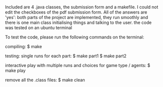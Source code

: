 Included are 4 .java classes, the submission form and a makefile. I could not edit the checkboxes of the pdf submission form. All of the answers are 'yes': both parts of the project are implemented, they run smoothly and there is one main class initialising things and talking to the user.
the code was tested on an ubuntu terminal


To test the code, please run the following commands on the terminal:

compiling:
$ make

testing:
single runs for each part:
$ make part1
$ make part2

interactive play with multiple runs and choices for game type / agents:
$ make play

remove all the .class files:
$ make clean
